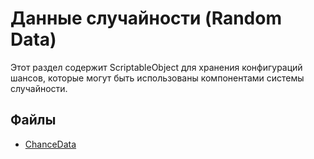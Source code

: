 # Данные случайности (Random Data)

Этот раздел содержит ScriptableObject для хранения конфигураций шансов, которые могут быть использованы компонентами системы случайности.

## Файлы

- [ChanceData](./ChanceData.md)
